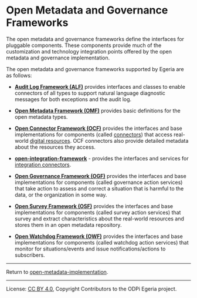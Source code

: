 <!-- SPDX-License-Identifier: CC-BY-4.0 -->
<!-- Copyright Contributors to the ODPi Egeria project. -->

  
# Open Metadata and Governance Frameworks

The open metadata and governance frameworks define the interfaces for pluggable components.  These
components provide much of the customization and technology integration points offered by the open metadata and governance
implementation.  

The open metadata and governance frameworks supported by Egeria are as follows:
  
* **[Audit Log Framework (ALF)](audit-log-framework)** provides interfaces and classes to
enable connectors of all types to support natural language diagnostic messages for both
exceptions and the audit log.

* **[Open Metadata Framework (OMF)](open-metadata-framework)** provides basic definitions for the open metadata types.

* **[Open Connector Framework (OCF)](open-connector-framework)** provides the interfaces and base implementations for components
(called [connectors](https://egeria-project.org/concepts/connector/)) that access real-world
[digital resources](https://egeria-project.org/concepts/resource).
OCF connectors also provide detailed metadata about the resources they access.

* **[open-integration-framework](open-integration-framework)** - provides the interfaces and services for
[integration connectors](https://egeria-project.org/concepts/integration-connector/).

* **[Open Governance Framework (OGF)](open-governance-framework)** provides the interfaces and base implementations for components
(called governance action services) that take action to assess and correct a situation that is harmful to the data,
or the organization in some way.

* **[Open Survey Framework (OSF)](open-survey-framework)** provides the interfaces and base implementations for components
(called survey action services) that survey and extract characteristics
about the real-world resources and stores them in an open metadata repository.

* **[Open Watchdog Framework (OWF)](open-watchdog-framework)** provides the interfaces and base implementations for components
(called watchdog action services) that monitor for situations/events and issue notifications/actions to subscribers.


----
Return to [open-metadata-implementation](..).

----
License: [CC BY 4.0](https://creativecommons.org/licenses/by/4.0/),
Copyright Contributors to the ODPi Egeria project.